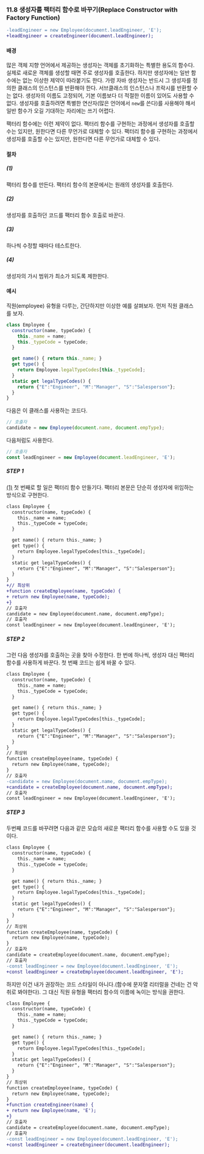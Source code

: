 ### 11.8 생성자를 팩터리 함수로 바꾸기(Replace Constructor with Factory Function)
``` diff
-leadEngineer = new Employee(document.leadEngineer, 'E');
+leadEngineer = createEngineer(document.leadEngineer);
```

#### 배경
많은 객체 지향 언어에서 제공하는 생성자는 객체를 초기화하는 특별한 용도의 함수다. 실제로 새로운 객체를 생성할 때면 주로 생성자를 호출한다. 하지만 생성자에는 일반 함수에는 없는 이상한 제약이 따라붙기도 한다. 가령 자바 생성자는 반드시 그 생성자를 정의한 클래스의 인스턴스를 반환해야 한다. 서브클래스의 인스턴스나 프락시를 반환할 수는 없다. 생성자의 이름도 고정되어, 기본 이름보다 더 적절한 이름이 있어도 사용할 수 없다. 생성자를 호출하려면 특별한 연산자(많은 언어에서 `new`를 쓴다)를 사용해야 해서 일반 함수가 오길 기대하는 자리에는 쓰기 어렵다.

팩터리 함수에는 이런 제약이 없다. 팩터리 함수를 구현하는 과정에서 생성자를 호출할 수는 있지만, 원한다면 다른 무언가로 대체할 수 있다. 팩터리 함수를 구현하는 과정에서 생성자를 호출할 수는 있지만, 원한다면 다른 무언가로 대체할 수 있다.
#### 절차
##### (1)
팩터리 함수를 만든다. 팩터리 함수의 본문에서는 원래의 생성자를 호출한다.
##### (2)
생성자를 호출하던 코드를 팩터리 함수 호출로 바꾼다.
##### (3)
하나씩 수정할 때마다 테스트한다.
##### (4)
생성자의 가시 범위가 최소가 되도록 제한한다.
#### 예시
직원(employee) 유형을 다루는, 간단하지만 이상한 예를 살펴보자. 먼저 직원 클래스를 보자.
``` javascript
class Employee {
  constructor(name, typeCode) {
    this._name = name;
    this._typeCode = typeCode;
  }

  get name() { return this._name; }
  get type() {
    return Employee.legalTypeCodes[this._typeCode];
  }
  static get legalTypeCodes() {
    return {"E":"Engineer", "M":"Manager", "S":"Salesperson"};
  }
}
```
다음은 이 클래스를 사용하는 코드다.
``` javascript
// 호출자
candidate = new Employee(document.name, document.empType);
```
다음처럼도 사용한다.
``` javascript
// 호출자
const leadEngineer = new Employee(document.leadEngineer, 'E');
```
##### STEP 1
[(1)](https://github.com/wonder13662/refactoring-v2/blob/writing/chapter11/11-8.md#1) 첫 번째로 할 일은 팩터리 함수 만들기다. 팩터리 본문은 단순히 생성자에 위임하는 방식으로 구현한다.
``` diff
class Employee {
  constructor(name, typeCode) {
    this._name = name;
    this._typeCode = typeCode;
  }

  get name() { return this._name; }
  get type() {
    return Employee.legalTypeCodes[this._typeCode];
  }
  static get legalTypeCodes() {
    return {"E":"Engineer", "M":"Manager", "S":"Salesperson"};
  }
}
+// 최상위
+function createEmployee(name, typeCode) {
+ return new Employee(name, typeCode);
+}
// 호출자
candidate = new Employee(document.name, document.empType);
// 호출자
const leadEngineer = new Employee(document.leadEngineer, 'E');
```
##### STEP 2
그런 다음 생성자를 호출하는 곳을 찾아 수정한다. 한 번에 하나씩, 생성자 대신 팩터리 함수를 사용하게 바꾼다. 첫 번째 코드는 쉽게 바꿀 수 있다.
``` diff
class Employee {
  constructor(name, typeCode) {
    this._name = name;
    this._typeCode = typeCode;
  }

  get name() { return this._name; }
  get type() {
    return Employee.legalTypeCodes[this._typeCode];
  }
  static get legalTypeCodes() {
    return {"E":"Engineer", "M":"Manager", "S":"Salesperson"};
  }
}
// 최상위
function createEmployee(name, typeCode) {
  return new Employee(name, typeCode);
}
// 호출자
-candidate = new Employee(document.name, document.empType);
+candidate = createEmployee(document.name, document.empType);
// 호출자
const leadEngineer = new Employee(document.leadEngineer, 'E');
```
##### STEP 3
두번째 코드를 바꾸려면 다음과 같은 모습의 새로운 팩터리 함수를 사용할 수도 있을 것이다.
``` diff
class Employee {
  constructor(name, typeCode) {
    this._name = name;
    this._typeCode = typeCode;
  }

  get name() { return this._name; }
  get type() {
    return Employee.legalTypeCodes[this._typeCode];
  }
  static get legalTypeCodes() {
    return {"E":"Engineer", "M":"Manager", "S":"Salesperson"};
  }
}
// 최상위
function createEmployee(name, typeCode) {
  return new Employee(name, typeCode);
}
// 호출자
candidate = createEmployee(document.name, document.empType);
// 호출자
-const leadEngineer = new Employee(document.leadEngineer, 'E');
+const leadEngineer = createEmployee(document.leadEngineer, 'E');
```
하지만 이건 내가 권장하는 코드 스타일이 아니다.(함수에 문자열 리터럴을 건네는 건 악취로 봐야한다). 그 대신 직원 유형을 팩터리 함수의 이름에 녹이는 방식을 권한다.
``` diff
class Employee {
  constructor(name, typeCode) {
    this._name = name;
    this._typeCode = typeCode;
  }

  get name() { return this._name; }
  get type() {
    return Employee.legalTypeCodes[this._typeCode];
  }
  static get legalTypeCodes() {
    return {"E":"Engineer", "M":"Manager", "S":"Salesperson"};
  }
}
// 최상위
function createEmployee(name, typeCode) {
  return new Employee(name, typeCode);
}
+function createEngineer(name) {
+ return new Employee(name, 'E');
+}
// 호출자
candidate = createEmployee(document.name, document.empType);
// 호출자
-const leadEngineer = new Employee(document.leadEngineer, 'E');
+const leadEngineer = createEngineer(document.leadEngineer);
```